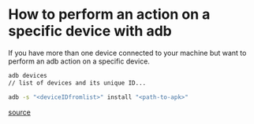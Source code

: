 # How to perform an action on a specific device with adb

If you have more than one device connected to your machine but want
to perform an adb action on a specific device.

```bash
adb devices
// list of devices and its unique ID...

adb -s "<deviceIDfromlist>" install "<path-to-apk>"

```

[source](https://stackoverflow.com/a/7186322)